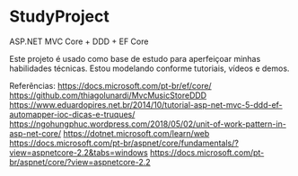 # StudyProject
ASP.NET MVC Core + DDD + EF Core

Este projeto é usado como base de estudo para aperfeiçoar minhas habilidades técnicas. Estou modelando conforme tutoriais, vídeos e demos.

Referências:
https://docs.microsoft.com/pt-br/ef/core/
https://github.com/thiagolunardi/MvcMusicStoreDDD
https://www.eduardopires.net.br/2014/10/tutorial-asp-net-mvc-5-ddd-ef-automapper-ioc-dicas-e-truques/
https://ngohungphuc.wordpress.com/2018/05/02/unit-of-work-pattern-in-asp-net-core/
https://dotnet.microsoft.com/learn/web
https://docs.microsoft.com/pt-br/aspnet/core/fundamentals/?view=aspnetcore-2.2&tabs=windows
https://docs.microsoft.com/pt-br/aspnet/core/?view=aspnetcore-2.2
